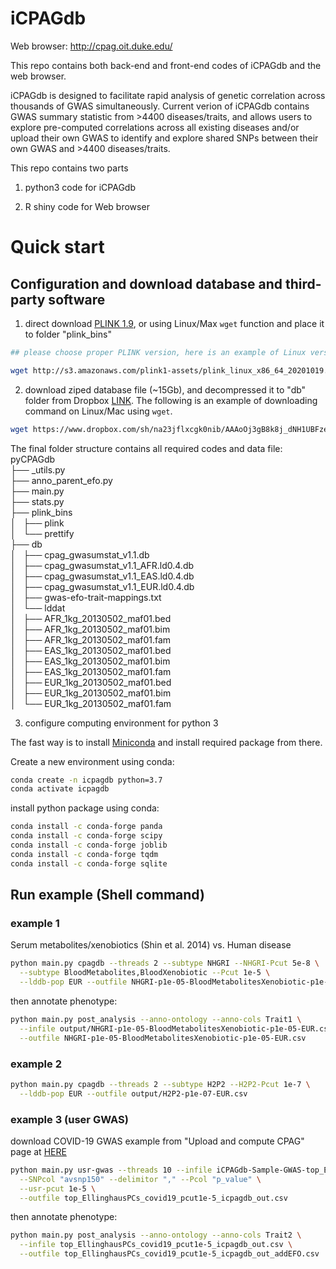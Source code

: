 # iCPAGdb 

Web browser: http://cpag.oit.duke.edu/ 

This repo contains both back-end and front-end codes of iCPAGdb and the web browser.

iCPAGdb is designed to facilitate rapid analysis of genetic correlation across thousands of GWAS simultaneously. Current verion of iCPAGdb contains GWAS summary statistic from >4400 diseases/traits, and allows users to explore pre-computed correlations across all existing diseases and/or upload their own GWAS to identify and explore shared SNPs between their own GWAS and >4400 diseases/traits.

This repo contains two parts
1) python3 code for iCPAGdb

2) R shiny code for Web browser


# Quick start

## Configuration and download database and third-party software
1) direct download [PLINK 1.9](https://www.cog-genomics.org/plink/1.9/), or using Linux/Max ```wget``` function  and place it to folder "plink_bins"  <br/>

```sh 
## please choose proper PLINK version, here is an example of Linux version 

wget http://s3.amazonaws.com/plink1-assets/plink_linux_x86_64_20201019.zip
```

2) download ziped database file (~15Gb), and decompressed it to "db" folder from Dropbox [LINK](https://www.dropbox.com/sh/na23jflxcgk0nib/AAAoOj3gB8k8j_dNH1UBFzeZa?dl=0). The following is an example of downloading command on Linux/Mac using ```wget```.

```sh 
wget https://www.dropbox.com/sh/na23jflxcgk0nib/AAAoOj3gB8k8j_dNH1UBFzeZa\?dl=1  --content-disposition

```

The final folder structure contains all required codes and data file: <br/>
pyCPAGdb <br/>
├── _utils.py <br/>
├── anno_parent_efo.py <br/>
├── main.py <br/>
├── stats.py <br/>
├── plink_bins <br/>
│   ├── plink <br/>
│   └── prettify <br/>
├── db <br/>
│   ├── cpag_gwasumstat_v1.1.db <br/>
│   ├── cpag_gwasumstat_v1.1_AFR.ld0.4.db <br/>
│   ├── cpag_gwasumstat_v1.1_EAS.ld0.4.db <br/>
│   ├── cpag_gwasumstat_v1.1_EUR.ld0.4.db <br/>
│   ├── gwas-efo-trait-mappings.txt <br/>
│   └── lddat <br/>
│       ├── AFR_1kg_20130502_maf01.bed <br/>
│       ├── AFR_1kg_20130502_maf01.bim <br/>
│       ├── AFR_1kg_20130502_maf01.fam <br/>
│       ├── EAS_1kg_20130502_maf01.bed <br/>
│       ├── EAS_1kg_20130502_maf01.bim <br/>
│       ├── EAS_1kg_20130502_maf01.fam <br/>
│       ├── EUR_1kg_20130502_maf01.bed <br/>
│       ├── EUR_1kg_20130502_maf01.bim <br/>
│       └── EUR_1kg_20130502_maf01.fam <br/>

3) configure computing environment for python 3 

The fast way is to install [Miniconda](https://docs.conda.io/projects/conda/en/latest/user-guide/install/) and install required package from there.

Create a new environment using conda:

```sh
conda create -n icpagdb python=3.7
conda activate icpagdb
```

install python package using conda:

```sh
conda install -c conda-forge panda
conda install -c conda-forge scipy
conda install -c conda-forge joblib
conda install -c conda-forge tqdm
conda install -c conda-forge sqlite
```


## Run example (Shell command)

### example 1

Serum metabolites/xenobiotics (Shin et al. 2014) vs. Human disease 

```sh
python main.py cpagdb --threads 2 --subtype NHGRI --NHGRI-Pcut 5e-8 \
  --subtype BloodMetabolites,BloodXenobiotic --Pcut 1e-5 \
  --lddb-pop EUR --outfile NHGRI-p1e-05-BloodMetabolitesXenobiotic-p1e-05-EUR.csv
```

then annotate phenotype:

```sh 
python main.py post_analysis --anno-ontology --anno-cols Trait1 \
  --infile output/NHGRI-p1e-05-BloodMetabolitesXenobiotic-p1e-05-EUR.csv \
  --outfile NHGRI-p1e-05-BloodMetabolitesXenobiotic-p1e-05-EUR.csv
```

### example 2

```sh 
python main.py cpagdb --threads 2 --subtype H2P2 --H2P2-Pcut 1e-7 \
  --lddb-pop EUR --outfile output/H2P2-p1e-07-EUR.csv
```

### example 3 (user GWAS)

download COVID-19 GWAS example from "Upload and compute CPAG" page at [HERE](http://cpag.oit.duke.edu/)

```sh 
python main.py usr-gwas --threads 10 --infile iCPAGdb-Sample-GWAS-top_EllinghausPCs_covid19.csv \
  --SNPcol "avsnp150" --delimitor "," --Pcol "p_value" \
  --usr-pcut 1e-5 \
  --outfile top_EllinghausPCs_covid19_pcut1e-5_icpagdb_out.csv
  ```

then annotate phenotype:

```sh 
python main.py post_analysis --anno-ontology --anno-cols Trait2 \
  --infile top_EllinghausPCs_covid19_pcut1e-5_icpagdb_out.csv \
  --outfile top_EllinghausPCs_covid19_pcut1e-5_icpagdb_out_addEFO.csv
  ```


